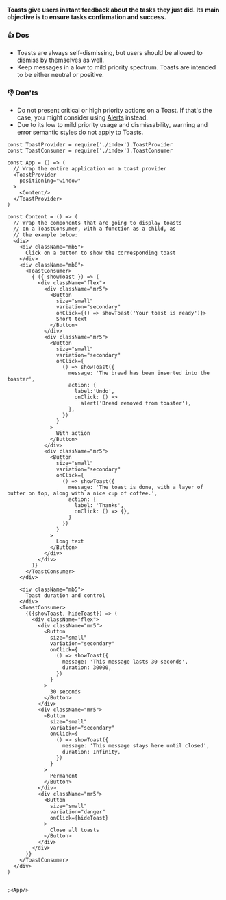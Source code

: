 #### Toasts give users instant feedback about the tasks they just did. Its main objective is to ensure tasks confirmation and success. 

### 👍 Dos
- Toasts are always self-dismissing, but users should be allowed to dismiss by themselves as well. 
- Keep messages in a low to mild priority spectrum. Toasts are intended to be either neutral or positive. 

### 👎 Don'ts
- Do not present critical or high priority actions on a Toast. If that's the case, you might consider using [Alerts](#alert) instead.
- Due to its low to mild priority usage and dismissability, warning and error semantic styles do not apply to Toasts.


```
const ToastProvider = require('./index').ToastProvider
const ToastConsumer = require('./index').ToastConsumer

const App = () => (
  // Wrap the entire application on a toast provider
  <ToastProvider
    positioning="window"
  >
    <Content/>
  </ToastProvider>
)

const Content = () => (
  // Wrap the components that are going to display toasts
  // on a ToastConsumer, with a function as a child, as
  // the example below:
  <div>
    <div className="mb5">
      Click on a button to show the corresponding toast
    </div>
    <div className="mb8">
      <ToastConsumer>
        { ({ showToast }) => (
          <div className="flex">
            <div className="mr5">
              <Button
                size="small"
                variation="secondary"
                onClick={() => showToast('Your toast is ready')}>
                Short text
              </Button>
            </div>
            <div className="mr5">
              <Button
                size="small"
                variation="secondary"
                onClick={
                  () => showToast({
                    message: 'The bread has been inserted into the toaster',
                    action: {
                      label:'Undo',
                      onClick: () =>
                        alert('Bread removed from toaster'),
                    },
                  })
                }
              >
                With action
              </Button>
            </div>
            <div className="mr5">
              <Button
                size="small"
                variation="secondary"
                onClick={
                  () => showToast({
                    message: 'The toast is done, with a layer of butter on top, along with a nice cup of coffee.',
                    action: {
                      label: 'Thanks',
                      onClick: () => {},
                    }
                  })
                }
              >
                Long text
              </Button>
            </div>
          </div>
        )}
      </ToastConsumer>
    </div>

    <div className="mb5">
      Toast duration and control
    </div>
    <ToastConsumer>
      {({showToast, hideToast}) => (
        <div className="flex">
          <div className="mr5">
            <Button
              size="small"
              variation="secondary"
              onClick={
                () => showToast({
                  message: 'This message lasts 30 seconds',
                  duration: 30000,
                })
              }
            >
              30 seconds
            </Button>
          </div>
          <div className="mr5">
            <Button
              size="small"
              variation="secondary"
              onClick={
                () => showToast({
                  message: 'This message stays here until closed',
                  duration: Infinity,
                })
              }
            >
              Permanent
            </Button>
          </div>
          <div className="mr5">
            <Button
              size="small"
              variation="danger"
              onClick={hideToast}
            >
              Close all toasts
            </Button>
          </div>
        </div>
      )}
    </ToastConsumer>
  </div>
)


;<App/>

```
